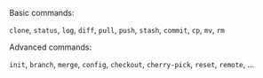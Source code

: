 Basic commands:

`clone`, `status`, `log`, `diff`, `pull`, `push`, `stash`, `commit`, `cp`, `mv`, `rm`

Advanced commands:

`init`, `branch`, `merge`, `config`, `checkout`, `cherry-pick`, `reset`, `remote`, ...
